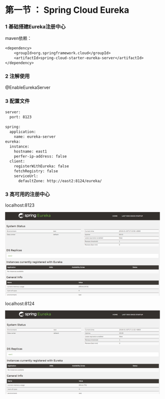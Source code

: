 # 第一节 ： Spring Cloud Eureka #


### 1 基础搭建Eureka注册中心 ###

maven依赖：

    <dependency>
		<groupId>org.springframework.cloud</groupId>
		<artifactId>spring-cloud-starter-eureka-server</artifactId>
	</dependency>


### 2 注解使用

@EnableEurekaServer


### 3 配置文件
    server:
	  port: 8123
	
	spring:
	  application:
	    name: eureka-server
	eureka:
	  instance:
	    hostname: east1
	    perfer-ip-address: false
	  client:
	    registerWithEureka: false
	    fetchRegistry: false
	    serviceUrl:
	      defaultZone: http://east2:8124/eureka/

### 3 高可用的注册中心 ###

localhost:8123

![](../img/eureka-server1.png)

localhost:8124

![](../img/eureka-server2.png)
